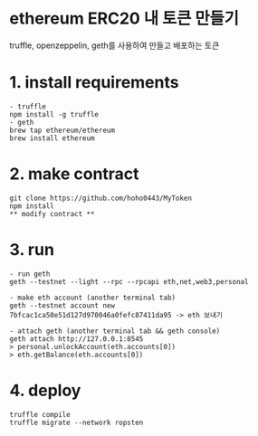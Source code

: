 # ethereum ERC20 내 토큰 만들기
truffle, openzeppelin, geth를 사용하여 만들고 배포하는 토큰

# 1. install requirements
    - truffle
    npm install -g truffle
    - geth
    brew tap ethereum/ethereum
    brew install ethereum

# 2. make contract
    git clone https://github.com/hoho0443/MyToken
    npm install
    ** modify contract ** 
    

# 3. run
    - run geth
    geth --testnet --light --rpc --rpcapi eth,net,web3,personal

    - make eth account (another terminal tab)
    geth --testnet account new
    7bfcac1ca50e51d127d970046a0fefc87411da95 -> eth 보내기

    - attach geth (another terminal tab && geth console)
    geth attach http://127.0.0.1:8545
    > personal.unlockAccount(eth.accounts[0])
    > eth.getBalance(eth.accounts[0])

# 4. deploy
    truffle compile
    truffle migrate --network ropsten
